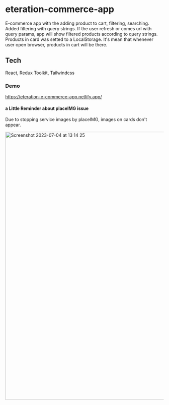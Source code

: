 # eteration-commerce-app
E-commerce app with the adding product to cart, filtering, searching. Added filtering with query strings. If the user refresh or comes url with query params, app will show filtered products according to query strings. 
Products in card was setted to a LocalStorage. It's mean that whenever user open browser, products in cart will be there.

## Tech
React, Redux Toolkit, Tailwindcss

### Demo
https://eteration-e-commerce-app.netlify.app/

#### a Little Reminder about placeIMG issue

Due to stopping service images by placeIMG, images on cards don't appear. 

<img width="850" alt="Screenshot 2023-07-04 at 13 14 25" src="https://github.com/furkan-cat/eteration-commerce-app/assets/75113766/030c2062-456c-4c5e-8cdf-733fae1751bf">
